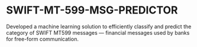# SWIFT-MT-599-MSG-PREDICTOR
Developed a machine learning solution to efficiently classify and predict the category of SWIFT MT599 messages — financial messages used by banks for free-form communication.
